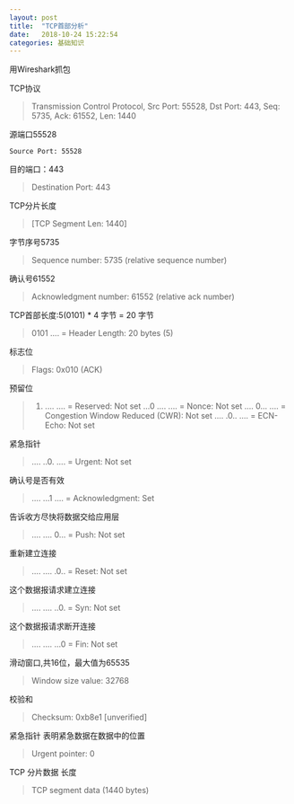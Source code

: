```yaml
---
layout: post
title:  "TCP首部分析"
date:   2018-10-24 15:22:54
categories: 基础知识
---
```


用Wireshark抓包

TCP协议

> Transmission Control Protocol, Src Port: 55528, Dst Port: 443, Seq: 5735, Ack: 61552, Len: 1440

源端口55528

    Source Port: 55528

目的端口：443

>    Destination Port: 443

TCP分片长度

>    [TCP Segment Len: 1440]

字节序号5735

>    Sequence number: 5735    (relative sequence number)

确认号61552

>    Acknowledgment number: 61552    (relative ack number)

TCP首部长度:5(0101) * 4 字节 = 20 字节

>    0101 .... = Header Length: 20 bytes (5)

标志位

>    Flags: 0x010 (ACK)

预留位

> 1.   .... .... = Reserved: Not set
> ...0 .... .... = Nonce: Not set
> .... 0... .... = Congestion Window Reduced (CWR): Not set
> .... .0.. .... = ECN-Echo: Not set

紧急指针

> .... ..0. .... = Urgent: Not set

确认号是否有效

> .... ...1 .... = Acknowledgment: Set

告诉收方尽快将数据交给应用层

> .... .... 0... = Push: Not set

重新建立连接

> .... .... .0.. = Reset: Not set

这个数据报请求建立连接

> .... .... ..0. = Syn: Not set

这个数据报请求断开连接

> .... .... ...0 = Fin: Not set

滑动窗口,共16位，最大值为65535

>    Window size value: 32768

校验和

>    Checksum: 0xb8e1 [unverified]

紧急指针 表明紧急数据在数据中的位置

>    Urgent pointer: 0

TCP 分片数据 长度

>    TCP segment data (1440 bytes)
